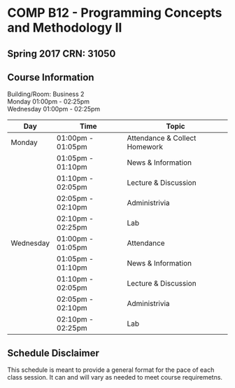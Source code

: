 # COMP B12 - Programming Concepts and Methodology II
## Spring 2017 CRN: 31050

## Course Information
Building/Room: Business 2   
Monday 01:00pm - 02:25pm  
Wednesday 01:00pm - 02:25pm  


Day | Time | Topic
------------ | ------------- | -------------
Monday |  01:00pm - 01:05pm  | Attendance & Collect Homework
       |  01:05pm - 01:10pm  | News & Information
       |  01:10pm - 02:05pm  | Lecture & Discussion
       |  02:05pm - 02:10pm  | Administrivia
       |  02:10pm - 02:25pm  | Lab
Wednesday |  01:00pm - 01:05pm  | Attendance
       |  01:05pm - 01:10pm  | News & Information
       |  01:10pm - 02:05pm  | Lecture & Discussion
       |  02:05pm - 02:10pm  | Administrivia
       |  02:10pm - 02:25pm  | Lab

## Schedule Disclaimer
This schedule is meant to provide a general format for the pace of each class
session. It can and will vary as needed to meet course requiremetns.
